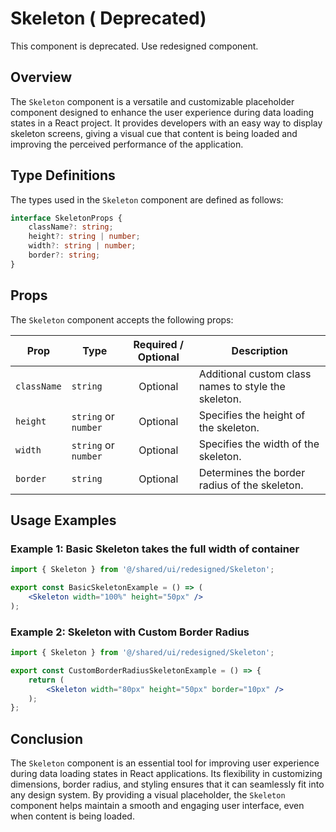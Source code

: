 # Skeleton ( Deprecated)

This component is deprecated. Use redesigned component.
## Overview
The `Skeleton` component is a versatile and customizable placeholder component designed to enhance the user experience during data loading states in a React project. It provides developers with an easy way to display skeleton screens, giving a visual cue that content is being loaded and improving the perceived performance of the application.

## Type Definitions
The types used in the `Skeleton` component are defined as follows:
```typescript
interface SkeletonProps {
    className?: string;
    height?: string | number;
    width?: string | number;
    border?: string;
}
```
## Props
The `Skeleton` component accepts the following props:

| Prop        | Type                      | Required / Optional | Description                                       |
|-------------|---------------------------|:-------------------:|---------------------------------------------------|
| `className` | `string`                  | Optional            | Additional custom class names to style the skeleton. |
| `height`    | `string` or `number`      | Optional            | Specifies the height of the skeleton.             |
| `width`     | `string` or `number`      | Optional            | Specifies the width of the skeleton.              |
| `border`    | `string`                  | Optional            | Determines the border radius of the skeleton.              |


## Usage Examples
### Example 1: Basic Skeleton takes the full width of container 
```jsx
import { Skeleton } from '@/shared/ui/redesigned/Skeleton';

export const BasicSkeletonExample = () => (
    <Skeleton width="100%" height="50px" />
);
```

### Example 2: Skeleton with Custom Border Radius
```jsx
import { Skeleton } from '@/shared/ui/redesigned/Skeleton';

export const CustomBorderRadiusSkeletonExample = () => {
    return (
        <Skeleton width="80px" height="50px" border="10px" />
    );
};
```
## Conclusion 
The `Skeleton` component is an essential tool for improving user experience during data loading states in React applications. Its flexibility in customizing dimensions, border radius, and styling ensures that it can seamlessly fit into any design system. By providing a visual placeholder, the `Skeleton` component helps maintain a smooth and engaging user interface, even when content is being loaded.

